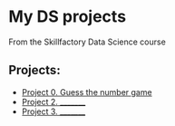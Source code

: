 # My DS projects

From the Skillfactory Data Science course

## Projects:

* [Project 0. Guess the number game]()
* [Project 2. _______](_______)
* [Project 3. _______](_______)
